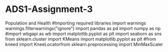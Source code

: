 # ADS1-Assignment-3
Population and Health
#Importing required libraries
import warnings
warnings.filterwarnings("ignore")
import pandas as pd
import numpy as np
#import wbgapi as wb
import matplotlib.pyplot as plt
import seaborn as sns
from sklearn.cluster import KMeans
import matplotlib.pyplot as plt
#from kneed import KneeLocatorfrom sklearn.preprocessing import MinMaxScaler
